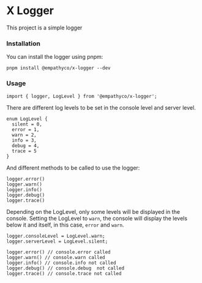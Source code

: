 # X Logger

This project is a simple logger

### Installation

You can install the logger using pnpm:

```
pnpm install @empathyco/x-logger --dev
```

### Usage

```
import { logger, LogLevel } from '@empathyco/x-logger';
```

There are different log levels to be set in the console level and server level.

```
enum LogLevel {
  silent = 0,
  error = 1,
  warn = 2,
  info = 3,
  debug = 4,
  trace = 5
}
```

And different methods to be called to use the logger:

```
logger.error()
logger.warn()
logger.info()
logger.debug()
logger.trace()
```

Depending on the LogLevel, only some levels will be displayed in the console. Setting the LogLevel
to `warn`, the console will display the levels below it and itself, in this case, `error` and
`warn`.

```
logger.consoleLevel = LogLevel.warn;
logger.serverLevel = LogLevel.silent;

logger.error() // console.error called
logger.warn() // console.warn called
logger.info() // console.info not called
logger.debug() // console.debug  not called
logger.trace() // console.trace not called
```

